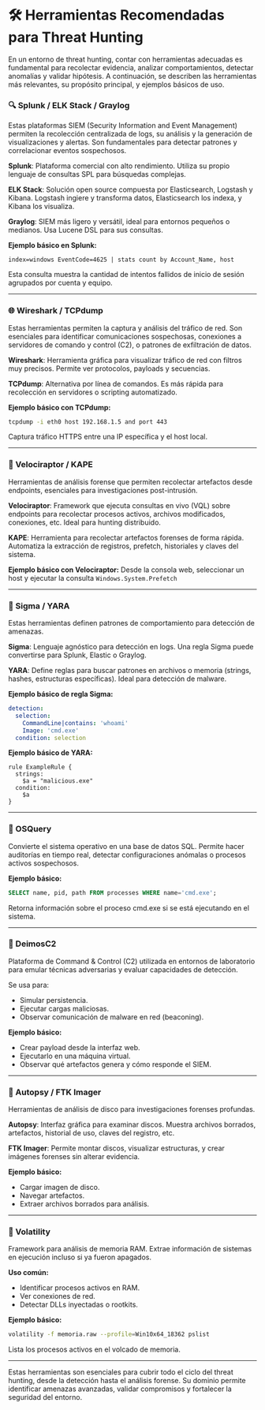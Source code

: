 # 🛠️ Herramientas Recomendadas para Threat Hunting

En un entorno de threat hunting, contar con herramientas adecuadas es fundamental para recolectar evidencia, analizar comportamientos, detectar anomalías y validar hipótesis. A continuación, se describen las herramientas más relevantes, su propósito principal, y ejemplos básicos de uso.

### 🔍 Splunk / ELK Stack / Graylog
Estas plataformas SIEM (Security Information and Event Management) permiten la recolección centralizada de logs, su análisis y la generación de visualizaciones y alertas. Son fundamentales para detectar patrones y correlacionar eventos sospechosos.

**Splunk**: Plataforma comercial con alto rendimiento. Utiliza su propio lenguaje de consultas SPL para búsquedas complejas.

**ELK Stack**: Solución open source compuesta por Elasticsearch, Logstash y Kibana. Logstash ingiere y transforma datos, Elasticsearch los indexa, y Kibana los visualiza.

**Graylog**: SIEM más ligero y versátil, ideal para entornos pequeños o medianos. Usa Lucene DSL para sus consultas.

**Ejemplo básico en Splunk:**
```spl
index=windows EventCode=4625 | stats count by Account_Name, host
```
Esta consulta muestra la cantidad de intentos fallidos de inicio de sesión agrupados por cuenta y equipo.

---

### 🌐 Wireshark / TCPdump
Estas herramientas permiten la captura y análisis del tráfico de red. Son esenciales para identificar comunicaciones sospechosas, conexiones a servidores de comando y control (C2), o patrones de exfiltración de datos.

**Wireshark**: Herramienta gráfica para visualizar tráfico de red con filtros muy precisos. Permite ver protocolos, payloads y secuencias.

**TCPdump**: Alternativa por línea de comandos. Es más rápida para recolección en servidores o scripting automatizado.

**Ejemplo básico con TCPdump:**
```bash
tcpdump -i eth0 host 192.168.1.5 and port 443
```
Captura tráfico HTTPS entre una IP específica y el host local.

---

### 🧪 Velociraptor / KAPE
Herramientas de análisis forense que permiten recolectar artefactos desde endpoints, esenciales para investigaciones post-intrusión.

**Velociraptor**: Framework que ejecuta consultas en vivo (VQL) sobre endpoints para recolectar procesos activos, archivos modificados, conexiones, etc. Ideal para hunting distribuido.

**KAPE**: Herramienta para recolectar artefactos forenses de forma rápida. Automatiza la extracción de registros, prefetch, historiales y claves del sistema.

**Ejemplo básico con Velociraptor:**
Desde la consola web, seleccionar un host y ejecutar la consulta `Windows.System.Prefetch`

---

### 🔐 Sigma / YARA
Estas herramientas definen patrones de comportamiento para detección de amenazas.

**Sigma**: Lenguaje agnóstico para detección en logs. Una regla Sigma puede convertirse para Splunk, Elastic o Graylog.

**YARA**: Define reglas para buscar patrones en archivos o memoria (strings, hashes, estructuras específicas). Ideal para detección de malware.

**Ejemplo básico de regla Sigma:**
```yaml
detection:
  selection:
    CommandLine|contains: 'whoami'
    Image: 'cmd.exe'
  condition: selection
```

**Ejemplo básico de YARA:**
```yara
rule ExampleRule {
  strings:
    $a = "malicious.exe"
  condition:
    $a
}
```

---

### 🧾 OSQuery
Convierte el sistema operativo en una base de datos SQL. Permite hacer auditorías en tiempo real, detectar configuraciones anómalas o procesos activos sospechosos.

**Ejemplo básico:**
```sql
SELECT name, pid, path FROM processes WHERE name='cmd.exe';
```
Retorna información sobre el proceso cmd.exe si se está ejecutando en el sistema.

---

### 👾 DeimosC2
Plataforma de Command & Control (C2) utilizada en entornos de laboratorio para emular técnicas adversarias y evaluar capacidades de detección.

Se usa para:
- Simular persistencia.
- Ejecutar cargas maliciosas.
- Observar comunicación de malware en red (beaconing).

**Ejemplo básico:**
- Crear payload desde la interfaz web.
- Ejecutarlo en una máquina virtual.
- Observar qué artefactos genera y cómo responde el SIEM.

---

### 🧠 Autopsy / FTK Imager
Herramientas de análisis de disco para investigaciones forenses profundas.

**Autopsy**: Interfaz gráfica para examinar discos. Muestra archivos borrados, artefactos, historial de uso, claves del registro, etc.

**FTK Imager**: Permite montar discos, visualizar estructuras, y crear imágenes forenses sin alterar evidencia.

**Ejemplo básico:**
- Cargar imagen de disco.
- Navegar artefactos.
- Extraer archivos borrados para análisis.

---

### 🧬 Volatility
Framework para análisis de memoria RAM. Extrae información de sistemas en ejecución incluso si ya fueron apagados.

**Uso común:**
- Identificar procesos activos en RAM.
- Ver conexiones de red.
- Detectar DLLs inyectadas o rootkits.

**Ejemplo básico:**
```bash
volatility -f memoria.raw --profile=Win10x64_18362 pslist
```
Lista los procesos activos en el volcado de memoria.

---

Estas herramientas son esenciales para cubrir todo el ciclo del threat hunting, desde la detección hasta el análisis forense. Su dominio permite identificar amenazas avanzadas, validar compromisos y fortalecer la seguridad del entorno.

